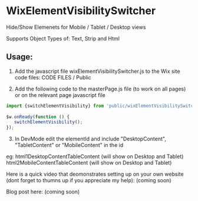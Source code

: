 # WixElementVisibilitySwitcher

Hide/Show Elemenets for Mobile / Tablet / Desktop views
 
Supports Object Types of: Text, Strip and Html
 
## Usage:
 
1. Add the javascript file wixElementVisibilitySwitcher.js to the Wix site code files: CODE FILES / Public

2. Add the following code to the masterPage.js file (to work on all pages) or on the relevant page javascript file

```javascript
import {switchElementVisibility} from 'public/wixElementVisibilitySwitcher.js'
 
$w.onReady(function () {	
   switchElementVisibility();
});
```
 
3. In DevMode edit the elementId and include "DesktopContent", "TabletContent" or "MobileContent" in the id 

eg:
html1DesktopContentTableContent (will show on Desktop and Tablet)
html2MobileContentTableContent (will show on Desktop and Tablet)


Here is a quick video that deomonstrates setting up on your own website (dont forget to thumns up if you appreciate my help):
(coming soon)

Blog post here: (coming soon)
